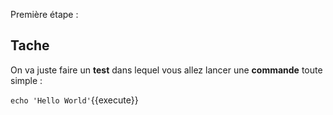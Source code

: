 Première étape :

## Tache

On va juste faire un __test__ dans lequel vous allez lancer une **commande** toute simple :

`echo 'Hello World'`{{execute}}
